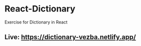 # React-Dictionary
Exercise for Dictionary in React


## Live: https://dictionary-vezba.netlify.app/
